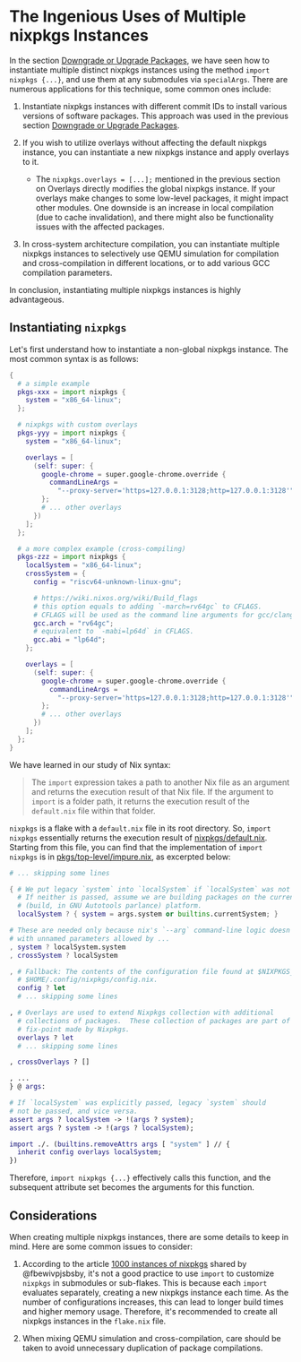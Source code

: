# The Ingenious Uses of Multiple nixpkgs Instances

In the section
[Downgrade or Upgrade Packages](../nixos-with-flakes/downgrade-or-upgrade-packages.md), we
have seen how to instantiate multiple distinct nixpkgs instances using the method
`import nixpkgs {...}`, and use them at any submodules via `specialArgs`. There are
numerous applications for this technique, some common ones include:

1. Instantiate nixpkgs instances with different commit IDs to install various versions of
   software packages. This approach was used in the previous section
   [Downgrade or Upgrade Packages](/nixos-with-flakes/downgrade-or-upgrade-packages.md).

2. If you wish to utilize overlays without affecting the default nixpkgs instance, you can
   instantiate a new nixpkgs instance and apply overlays to it.

   - The `nixpkgs.overlays = [...];` mentioned in the previous section on Overlays
     directly modifies the global nixpkgs instance. If your overlays make changes to some
     low-level packages, it might impact other modules. One downside is an increase in
     local compilation (due to cache invalidation), and there might also be functionality
     issues with the affected packages.

3. In cross-system architecture compilation, you can instantiate multiple nixpkgs
   instances to selectively use QEMU simulation for compilation and cross-compilation in
   different locations, or to add various GCC compilation parameters.

In conclusion, instantiating multiple nixpkgs instances is highly advantageous.

## Instantiating `nixpkgs`

Let's first understand how to instantiate a non-global nixpkgs instance. The most common
syntax is as follows:

```nix
{
  # a simple example
  pkgs-xxx = import nixpkgs {
    system = "x86_64-linux";
  };

  # nixpkgs with custom overlays
  pkgs-yyy = import nixpkgs {
    system = "x86_64-linux";

    overlays = [
      (self: super: {
        google-chrome = super.google-chrome.override {
          commandLineArgs =
            "--proxy-server='https=127.0.0.1:3128;http=127.0.0.1:3128'";
        };
        # ... other overlays
      })
    ];
  };

  # a more complex example (cross-compiling)
  pkgs-zzz = import nixpkgs {
    localSystem = "x86_64-linux";
    crossSystem = {
      config = "riscv64-unknown-linux-gnu";

      # https://wiki.nixos.org/wiki/Build_flags
      # this option equals to adding `-march=rv64gc` to CFLAGS.
      # CFLAGS will be used as the command line arguments for gcc/clang.
      gcc.arch = "rv64gc";
      # equivalent to `-mabi=lp64d` in CFLAGS.
      gcc.abi = "lp64d";
    };

    overlays = [
      (self: super: {
        google-chrome = super.google-chrome.override {
          commandLineArgs =
            "--proxy-server='https=127.0.0.1:3128;http=127.0.0.1:3128'";
        };
        # ... other overlays
      })
    ];
  };
}
```

We have learned in our study of Nix syntax:

> The `import` expression takes a path to another Nix file as an argument and returns the
> execution result of that Nix file. If the argument to `import` is a folder path, it
> returns the execution result of the `default.nix` file within that folder.

`nixpkgs` is a flake with a `default.nix` file in its root directory. So, `import nixpkgs`
essentially returns the execution result of
[nixpkgs/default.nix](https://github.com/NixOS/nixpkgs/blob/nixos-23.05/default.nix).
Starting from this file, you can find that the implementation of `import nixpkgs` is in
[pkgs/top-level/impure.nix](https://github.com/NixOS/nixpkgs/blob/nixos-23.05/pkgs/top-level/impure.nix),
as excerpted below:

```nix
# ... skipping some lines

{ # We put legacy `system` into `localSystem` if `localSystem` was not passed.
  # If neither is passed, assume we are building packages on the current
  # (build, in GNU Autotools parlance) platform.
  localSystem ? { system = args.system or builtins.currentSystem; }

# These are needed only because nix's `--arg` command-line logic doesn't work
# with unnamed parameters allowed by ...
, system ? localSystem.system
, crossSystem ? localSystem

, # Fallback: The contents of the configuration file found at $NIXPKGS_CONFIG or
  # $HOME/.config/nixpkgs/config.nix.
  config ? let
  # ... skipping some lines

, # Overlays are used to extend Nixpkgs collection with additional
  # collections of packages.  These collection of packages are part of the
  # fix-point made by Nixpkgs.
  overlays ? let
  # ... skipping some lines

, crossOverlays ? []

, ...
} @ args:

# If `localSystem` was explicitly passed, legacy `system` should
# not be passed, and vice versa.
assert args ? localSystem -> !(args ? system);
assert args ? system -> !(args ? localSystem);

import ./. (builtins.removeAttrs args [ "system" ] // {
  inherit config overlays localSystem;
})
```

Therefore, `import nixpkgs {...}` effectively calls this function, and the subsequent
attribute set becomes the arguments for this function.

## Considerations

When creating multiple nixpkgs instances, there are some details to keep in mind. Here are
some common issues to consider:

1. According to the article
   [1000 instances of nixpkgs](https://discourse.nixos.org/t/1000-instances-of-nixpkgs/17347)
   shared by @fbewivpjsbsby, it's not a good practice to use `import` to customize
   `nixpkgs` in submodules or sub-flakes. This is because each `import` evaluates
   separately, creating a new nixpkgs instance each time. As the number of configurations
   increases, this can lead to longer build times and higher memory usage. Therefore, it's
   recommended to create all nixpkgs instances in the `flake.nix` file.

2. When mixing QEMU simulation and cross-compilation, care should be taken to avoid
   unnecessary duplication of package compilations.
